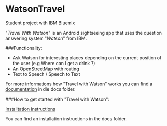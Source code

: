 # WatsonTravel
Student project with IBM Bluemix 

"*Travel With Watson*" is an Android sightseeing app that uses the question answering system "*Watson*" from IBM.

###Functionality:
- Ask Watson for interesting places depending on the current position of the user (e.g Where can I get a drink ?) 
- An OpenStreetMap with routing
- Text to Speech / Speech to Text

For more informations how "Travel with Watson" works you can find a [documentation](docs/Travel_With_Watson_documentation) in die docs folder.

###How to get started with "Travel with Watson":

[Installtation instructions](docs/getting_started)

You can find an installation instructions in the docs folder.
